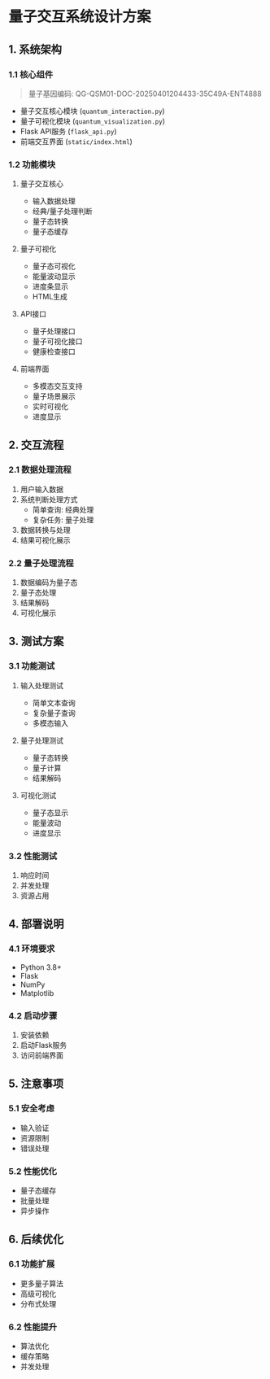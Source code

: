 # 量子交互系统设计方案

## 1. 系统架构

### 1.1 核心组件

> 量子基因编码: QG-QSM01-DOC-20250401204433-35C49A-ENT4888

- 量子交互核心模块 (`quantum_interaction.py`)
- 量子可视化模块 (`quantum_visualization.py`)
- Flask API服务 (`flask_api.py`)
- 前端交互界面 (`static/index.html`)

### 1.2 功能模块
1. 量子交互核心
   - 输入数据处理
   - 经典/量子处理判断
   - 量子态转换
   - 量子态缓存

2. 量子可视化
   - 量子态可视化
   - 能量波动显示
   - 进度条显示
   - HTML生成

3. API接口
   - 量子处理接口
   - 量子可视化接口
   - 健康检查接口

4. 前端界面
   - 多模态交互支持
   - 量子场景展示
   - 实时可视化
   - 进度显示

## 2. 交互流程

### 2.1 数据处理流程
1. 用户输入数据
2. 系统判断处理方式
   - 简单查询: 经典处理
   - 复杂任务: 量子处理
3. 数据转换与处理
4. 结果可视化展示

### 2.2 量子处理流程
1. 数据编码为量子态
2. 量子态处理
3. 结果解码
4. 可视化展示

## 3. 测试方案

### 3.1 功能测试
1. 输入处理测试
   - 简单文本查询
   - 复杂量子查询
   - 多模态输入

2. 量子处理测试
   - 量子态转换
   - 量子计算
   - 结果解码

3. 可视化测试
   - 量子态显示
   - 能量波动
   - 进度显示

### 3.2 性能测试
1. 响应时间
2. 并发处理
3. 资源占用

## 4. 部署说明

### 4.1 环境要求
- Python 3.8+
- Flask
- NumPy
- Matplotlib

### 4.2 启动步骤
1. 安装依赖
2. 启动Flask服务
3. 访问前端界面

## 5. 注意事项

### 5.1 安全考虑
- 输入验证
- 资源限制
- 错误处理

### 5.2 性能优化
- 量子态缓存
- 批量处理
- 异步操作

## 6. 后续优化

### 6.1 功能扩展
- 更多量子算法
- 高级可视化
- 分布式处理

### 6.2 性能提升
- 算法优化
- 缓存策略
- 并发处理 